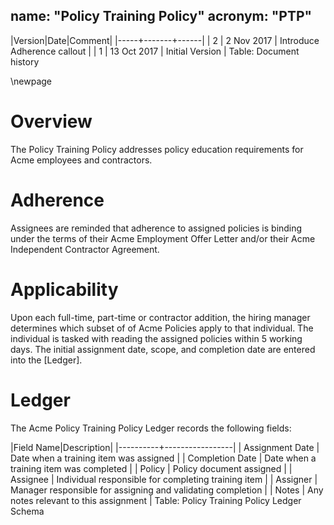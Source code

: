 name: "Policy Training Policy"
acronym: "PTP"
---

|Version|Date|Comment|
|-----+-------+------|
| 2    |   2 Nov 2017 | Introduce Adherence callout |
| 1     |   13 Oct 2017 | Initial Version |
Table: Document history

\newpage

# Overview

The Policy Training Policy addresses policy education requirements for Acme employees and contractors.

# Adherence

Assignees are reminded that adherence to assigned policies is binding under the terms of their Acme Employment Offer Letter and/or their Acme Independent Contractor Agreement.

# Applicability

Upon each full-time, part-time or contractor addition, the hiring manager determines which subset of of Acme Policies apply to that individual. The individual is tasked with reading the assigned policies within 5 working days. The initial assignment date, scope, and completion date are entered into the [Ledger].

# Ledger

The Acme Policy Training Policy Ledger records the following fields:

|Field Name|Description|
|----------+-----------------|
| Assignment Date     | Date when a training item was assigned                                 |
| Completion Date     | Date when a training item was completed                                 |
| Policy     | Policy document assigned                    |
| Assignee     | Individual responsible for completing training item                    |
| Assigner     | Manager responsible for assigning and validating completion                    |
| Notes     | Any notes relevant to this assignment                    |
Table: Policy Training Policy Ledger Schema
